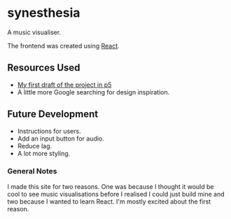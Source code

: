 # synesthesia

A music visualiser.

The frontend was created using [React](https://react.dev/).

## Resources Used
- [My first draft of the project in p5](https://github.com/Susu-spec/synesthesia-v0)
- A little more Google searching for design inspiration.

## Future Development
- Instructions for users.
- Add an input button for audio.
- Reduce lag.
- A lot more styling.

### General Notes
I made this site for two reasons. One was because I thought it would be cool to see music visualisations before I realised I could just build mine and two because I wanted to learn React. I'm mostly excited about the first reason.
